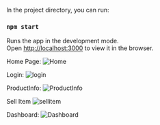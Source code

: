 In the project directory, you can run:

### `npm start`

Runs the app in the development mode.\
Open [http://localhost:3000](http://localhost:3000) to view it in the browser.

Home Page:
![Home ](https://user-images.githubusercontent.com/57172007/133798081-d0d20ad8-c573-42c1-b083-ba3df5dbd076.png)

Login:
![login](https://user-images.githubusercontent.com/57172007/133798164-72bb6dfc-63ac-4318-883a-aea8904b845f.png)

ProductInfo:
![ProductInfo](https://user-images.githubusercontent.com/57172007/133798219-eed89fc3-9e47-4f9d-9c01-c3aa9863429e.png)

Sell Item
![sellitem](https://user-images.githubusercontent.com/57172007/133798272-dbd596ab-5508-4cb6-8f41-aaab3dd36e7b.png)

Dashboard:
![Dashboard](https://user-images.githubusercontent.com/57172007/133798322-b3e65c8d-914a-4126-9a99-0e65b2ca0c3d.png)
